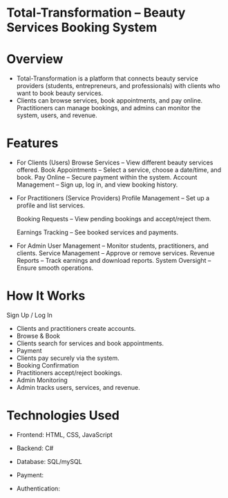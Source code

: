 # Total-Transformation – Beauty Services Booking System

# Overview
  - Total-Transformation is a platform that connects beauty service providers (students, entrepreneurs, and professionals) with clients who want to book beauty services.
  - Clients can browse services, book appointments, and pay online. Practitioners can manage bookings, and admins can monitor the system, users, and revenue.

# Features
  - For Clients (Users)
      Browse Services – View different beauty services offered.
      Book Appointments – Select a service, choose a date/time, and book.
      Pay Online – Secure payment within the system.
      Account Management – Sign up, log in, and view booking history.

  - For Practitioners (Service Providers)
      Profile Management – Set up a profile and list services.

      Booking Requests – View pending bookings and accept/reject them.

      Earnings Tracking – See booked services and payments.

  - For Admin
      User Management – Monitor students, practitioners, and clients.
      Service Management – Approve or remove services.
      Revenue Reports – Track earnings and download reports.
      System Oversight – Ensure smooth operations.

# How It Works
Sign Up / Log In

  - Clients and practitioners create accounts.
  - Browse & Book
  - Clients search for services and book appointments.
  - Payment
  - Clients pay securely via the system.
  - Booking Confirmation
  - Practitioners accept/reject bookings.
  - Admin Monitoring
  - Admin tracks users, services, and revenue.

# Technologies Used
  - Frontend: HTML, CSS, JavaScript

  - Backend: C# 

  - Database: SQL/mySQL

  - Payment: 

  - Authentication: 

